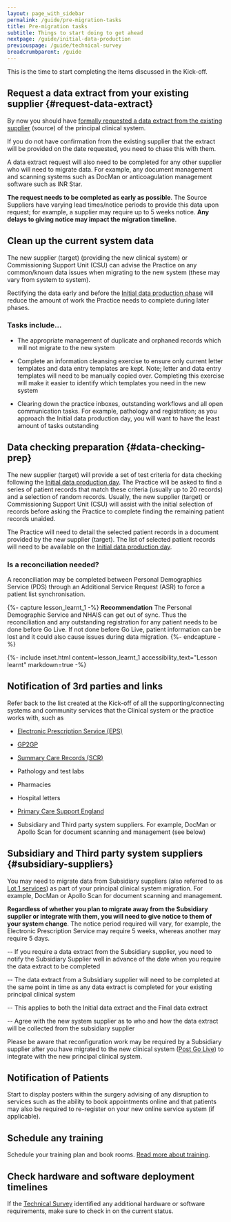 ```yaml
---
layout: page_with_sidebar
permalink: /guide/pre-migration-tasks
title: Pre-migration tasks
subtitle: Things to start doing to get ahead
nextpage: /guide/initial-data-production
previouspage: /guide/technical-survey
breadcrumbparent: /guide
---
```


This is the time to start completing the items discussed in the Kick-off.


## Request a data extract from your existing supplier {#request-data-extract}

By now you should have [formally requested a data extract from the existing supplier](/prm-practice-migration/guide/get-started#request-data-extract) (source) of the principal clinical system. 

If you do not have confirmation from the existing supplier that the extract will be provided on the date requested, you need to chase this with them.

A data extract request will also need to be completed for any other supplier who will need to migrate data. For example, any document management and scanning systems such as DocMan or anticoagulation management software such as INR Star.

__The request needs to be completed as early as possible__. The Source Suppliers have varying lead times/notice periods to provide this data upon request; for example, a supplier may require up to 5 weeks notice. __Any delays to giving notice may impact the migration timeline__.

## Clean up the current system data

The new supplier (target) (providing the new clinical system) or Commissioning Support Unit (CSU) can advise the Practice on any common/known data issues when migrating to the new system (these may vary from system to system). 

Rectifying the data early and before the [Initial data production phase](initial-data-production) will reduce the amount of work the Practice needs to complete during later phases.


### Tasks include...

* The appropriate management of duplicate and orphaned records which will not migrate to the new system


* Complete an information cleansing exercise to ensure only current letter templates and data entry templates are kept. Note; letter and data entry templates will need to be manually copied over. Completing this exercise will make it easier to identify which templates you need in the new system


* Clearing down the practice inboxes, outstanding workflows and all open communication tasks. For example, pathology and registration; as you approach the Initial data production day, you will want to have the least amount of tasks outstanding 



## Data checking preparation {#data-checking-prep}

The new supplier (target) will provide a set of test criteria for data checking following the [Initial data production day](initial-data-production). The Practice will be asked to find a series of patient records that match these criteria (usually up to 20 records) and a selection of random records. Usually, the new supplier (target) or Commissioning Support Unit (CSU) will assist with the initial selection of records before asking the Practice to complete finding the remaining patient records unaided.

The Practice will need to detail the selected patient records in a document provided by the new supplier (target). The list of selected patient records will need to be available on the [Initial data production day](initial-data-production).


### Is a reconciliation needed?

A reconciliation may be completed between Personal Demographics Service (PDS) through an Additional Service Request (ASR) to force a patient list synchronisation.

{%- capture lesson_learnt_1 -%}
__Recommendation__ The Personal Demographic Service and NHAIS can get out of sync. Thus the reconciliation and any outstanding registration for any patient needs to be done before Go Live. If not done before Go Live, patient information can be lost and it could also cause issues during data migration.
{%- endcapture -%}

{%- include inset.html content=lesson_learnt_1 accessibility_text="Lesson learnt" markdown=true -%}


## Notification of 3rd parties and links

Refer back to the list created at the Kick-off of all the supporting/connecting systems and community services that the Clinical system or the practice works with, such as

* [Electronic Prescription Service (EPS)](https://digital.nhs.uk/services/electronic-prescription-service)


* [GP2GP](https://digital.nhs.uk/services/gp2gp)


* [Summary Care Records (SCR)](https://digital.nhs.uk/services/summary-care-records-scr)


* Pathology and test labs


* Pharmacies


* Hospital letters


* [Primary Care Support England](https://pcse.england.nhs.uk/)


* Subsidiary and Third party system suppliers. For example, DocMan or Apollo Scan for document scanning and management (see below)




## Subsidiary and Third party system suppliers {#subsidiary-suppliers}

You may need to migrate data from Subsidiary suppliers (also referred to as [Lot 1 services](https://digital.nhs.uk/services/gp-systems-of-choice/gpsoc-services#lot-1-gp-principal-clinical-systems-and-subsidiary-modules)) as part of your principal clinical system migration. For example, DocMan or Apollo Scan for document scanning and management. 

__Regardless of whether you plan to migrate away from the Subsidiary supplier or integrate with them, you will need to give notice to them of your system change__. The notice period required will vary, for example, the Electronic Prescription Service may require 5 weeks, whereas another may require 5 days. 

   -- If you require a data extract from the Subsidiary supplier, you need to notify the Subsidiary Supplier well in advance of the date when you require the data extract to be completed

   -- The data extract from a Subsidiary supplier will need to be completed at the same point in time as any data extract is completed for your existing principal clinical system

   -- This applies to both the Initial data extract and the Final data extract

   -- Agree with the new system supplier as to who and how the data extract will be collected from the subsidiary supplier

Please be aware that reconfiguration work may be required by a Subsidiary supplier after you have migrated to the new clinical system ([Post Go Live](post-go-live)) to integrate with the new principal clinical system.


## Notification of Patients
Start to display posters within the surgery advising of any disruption to services such as the ability to book appointments online and that patients may also be required to re-register on your new online service system (if applicable). 

## Schedule any training

Schedule your training plan and book rooms. [Read more about training](training). 

## Check hardware and software deployment timelines

If the [Technical Survey](technical-survey) identified any additional hardware or software requirements, make sure to check in on the current status.
